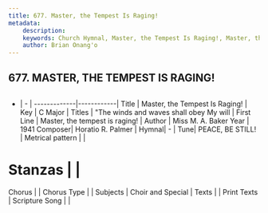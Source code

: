 ```yaml
---
title: 677. Master, the Tempest Is Raging!
metadata:
    description: 
    keywords: Church Hymnal, Master, the Tempest Is Raging!, Master, the tempest is raging!, "The winds and waves shall obey My will
    author: Brian Onang'o
---
```



## 677. MASTER, THE TEMPEST IS RAGING!

```txt

```

- |   -  |
-------------|------------|
Title | Master, the Tempest Is Raging! |
Key | C Major |
Titles | "The winds and waves shall obey My will |
First Line | Master, the tempest is raging! |
Author | Miss M. A. Baker
Year | 1941
Composer| Horatio R. Palmer |
Hymnal|  - |
Tune| PEACE, BE STILL! |
Metrical pattern | |
# Stanzas |  |
Chorus |  |
Chorus Type |  |
Subjects | Choir and Special |
Texts |  |
Print Texts | 
Scripture Song |  |
  
